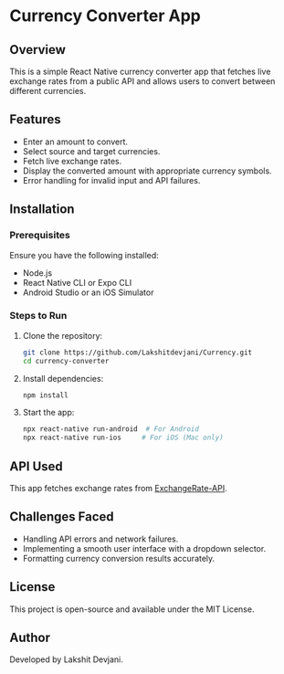 # Currency Converter App

## Overview
This is a simple React Native currency converter app that fetches live exchange rates from a public API and allows users to convert between different currencies.

## Features
- Enter an amount to convert.
- Select source and target currencies.
- Fetch live exchange rates.
- Display the converted amount with appropriate currency symbols.
- Error handling for invalid input and API failures.

## Installation

### Prerequisites
Ensure you have the following installed:
- Node.js
- React Native CLI or Expo CLI
- Android Studio or an iOS Simulator

### Steps to Run
1. Clone the repository:
   ```sh
   git clone https://github.com/Lakshitdevjani/Currency.git
   cd currency-converter
   ```
2. Install dependencies:
   ```sh
   npm install
   ```
3. Start the app:
   ```sh
   npx react-native run-android  # For Android
   npx react-native run-ios     # For iOS (Mac only)
   ```

## API Used
This app fetches exchange rates from [ExchangeRate-API](https://www.exchangerate-api.com/).

## Challenges Faced
- Handling API errors and network failures.
- Implementing a smooth user interface with a dropdown selector.
- Formatting currency conversion results accurately.

## License
This project is open-source and available under the MIT License.

## Author
Developed by Lakshit Devjani.


